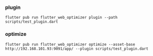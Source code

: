 ### plugin 
```shell
flutter pub run flutter_web_optimizer plugin --path scripts/test_plugin.dart
```

### optimize
```shell
flutter pub run flutter_web_optimizer optimize --asset-base http://192.168.101.93:9091/app/ --plugin scripts/test_plugin.dart
```